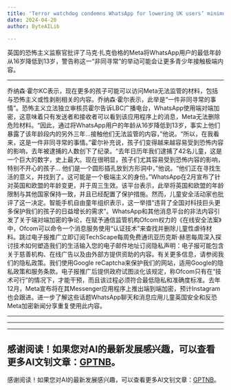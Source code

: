 ```yaml
---
title: 'Terror watchdog condemns WhatsApp for lowering UK users’ minimum age to 13'
date: 2024-04-20
author: ByteAILib

---
```


英国的恐怖主义监察官批评了马克·扎克伯格的Meta将WhatsApp用户的最低年龄从16岁降低到13岁，警告称这一“非同寻常”的举动可能会让更多青少年接触极端内容。

---
乔纳森·霍尔KC表示，现在更多的孩子可能可以访问Meta无法监管的材料，包括与恐怖主义或性剥削相关的内容。乔纳森·霍尔表示，此举是“一件非同寻常的事情”。恐怖主义立法独立审核员霍尔告诉LBC广播电台，WhatsApp使用端对端加密，这意味着只有发送者和接收者可以看到该应用程序上的消息，Meta无法删除危险材料。“因此，通过将WhatsApp用户的年龄从16岁降低到13岁，事实上他们暴露了该年龄段内的另外三年...接触他们无法监管的内容，”他说。“所以，在我看来，这是一件非同寻常的事情。”霍尔补充说，孩子们变得越来越容易受到恐怖内容的影响，去年被逮捕的人数创下了纪录。“去年日历年我们逮捕了42名儿童，这是一个巨大的数字，史上最大。现在很明显，孩子们尤其容易受到恐怖内容的影响，特别不开心的孩子... 他们是一个圆形插孔放到方形洞中，”他说。“他们正在寻找生活的意义，并找到了。这可能是一个极端主义的身份。”WhatsApp在2月宣布了针对英国和欧盟的年龄变更，并于周三生效。该平台表示，此举将英国和欧盟的年龄限制与其他国家保持一致，并且已经配置了保护措施。然而，儿童安全活动家也批评了这一决定。智能手机自由童年组织表示，这一举措“违背了全国对科技巨头更多保护我们的孩子的日益增长的需求”。WhatsApp和其他消息平台的非法内容引发了关于端对端加密的争论，在赋予通信监管机构Ofcom权力的《在线安全法案》中，Ofcom可以命令一个消息服务使用“认证技术”来查找并删除儿童性虐待材料。跳过电子报推广立即订阅TechScape每周免费通讯亚历克斯·赫恩每周深入探讨技术如何塑造我们的生活输入您的电子邮件地址订阅隐私声明：电子报可能包含关于慈善机构、在线广告以及由外部方提供资助的内容。有关更多信息，请参阅我们的隐私政策。我们使用Google reCaptcha来保护我们的网站，适用Google的隐私政策和服务条款。电子报推广后提供政府试图淡化该规定，称Ofcom只有在“技术可行”的情况下，才能干预，而且该过程必须符合最低隐私和准确度标准。去年12月，Meta宣布将在其Messenger应用程序上推出端到端加密，预计Instagram也会跟进。进一步了解这些话题WhatsApp聊天和消息应用儿童英国安全和反恐Meta加密新闻分享重复使用此内容。

---
---

---
感谢阅读！如果您对AI的最新发展感兴趣，可以查看更多AI文钊文章：[GPTNB](https://gptnb.com)。
---
感谢阅读！如果您对AI的最新发展感兴趣，可以查看更多AI文钊文章：[GPTNB](https://gptnb.com)。